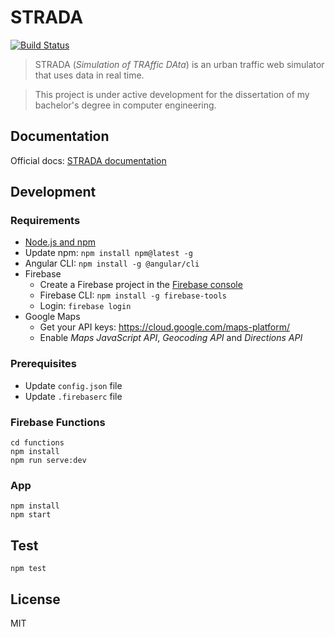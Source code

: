 # STRADA
[![Build Status](https://travis-ci.org/robisim74/STRADA.svg?branch=master)](https://travis-ci.org/robisim74/STRADA)

> STRADA (_Simulation of TRAffic DAta_) is an urban traffic web simulator that uses data in real time.

> This project is under active development for the dissertation of my bachelor's degree in computer engineering.

## Documentation
Official docs: [STRADA documentation](https://robisim74.github.io/STRADA/)

## Development

### Requirements
- [Node.js and npm](https://nodejs.org)
- Update npm: `npm install npm@latest -g`
- Angular CLI: `npm install -g @angular/cli`
- Firebase
    - Create a Firebase project in the [Firebase console](https://console.firebase.google.com/)
    - Firebase CLI: `npm install -g firebase-tools`
    - Login: `firebase login`
- Google Maps 
    - Get your API keys: https://cloud.google.com/maps-platform/
    - Enable _Maps JavaScript API_, _Geocoding API_ and _Directions API_

### Prerequisites
- Update `config.json` file
- Update `.firebaserc` file

### Firebase Functions
```Shell
cd functions
npm install
npm run serve:dev
```

### App
```Shell
npm install
npm start
```

## Test
```Shell
npm test
```

## License
MIT
